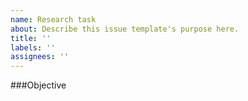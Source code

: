 ```yaml
---
name: Research task
about: Describe this issue template's purpose here.
title: ''
labels: ''
assignees: ''
---
```


###Objective

